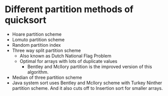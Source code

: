 # Different partition methods of quicksort

- Hoare partition scheme
- Lomuto partition scheme
- Random partition index
- Three way split partition scheme
  - Also known as Dutch National Flag Problem
  - Optimal for arrays with lots of duplicate values
    - Bentley and Mcllory partition is the improved version of this algorithm.
- Median of three partition scheme 
- Java system sort uses Bentley and Mcllory scheme with Turkey Ninther partition scheme. And 
  it also cuts off to Insertion sort for smaller arrays.